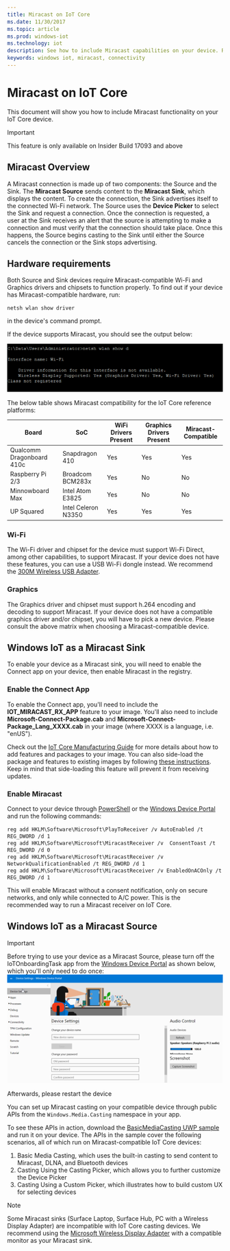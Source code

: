 ```yaml
---
title: Miracast on IoT Core 
ms.date: 11/30/2017
ms.topic: article
ms.prod: windows-iot
ms.technology: iot
description: See how to include Miracast capabilities on your device. Read a Miracast overview, hardware requirements, and how to make Windows IoT a Miracast sink or source.
keywords: windows iot, miracast, connectivity 
---
```

# Miracast on IoT Core

This document will show you how to include Miracast functionality on your IoT Core device.

> [!IMPORTANT]
> This feature is only available on Insider Build 17093 and above

## Miracast Overview

A Miracast connection is made up of two components: the Source and the Sink. The **Miracast Source** sends content to the **Miracast Sink**, which displays the content. To create the connection, the Sink advertises itself to the connected Wi-Fi network. The Source uses the **Device Picker** to select the Sink and request a connection. Once the connection is requested, a user at the Sink receives an alert that the source is attempting to make a connection and must verify that the connection should take place. Once this happens, the Source begins casting to the Sink until either the Source cancels the connection or the Sink stops advertising.

## Hardware requirements

Both Source and Sink devices require Miracast-compatible Wi-Fi and Graphics drivers and chipsets to function properly. To find out if your device has Miracast-compatible hardware, run: 
```
netsh wlan show driver
```
in the device's command prompt.

If the device supports Miracast, you should see the output below:

![Compatible Device Output](../media/Miracast/CompatibleDevice.png)

The below table shows Miracast compatibility for the IoT Core reference platforms:

| Board | SoC | WiFi Drivers Present | Graphics Drivers Present | Miracast-Compatible |
|-------|-----|----------------------|--------------------------|---------------------|
| Qualcomm Dragonboard 410c | Snapdragon 410 | Yes | Yes | Yes |
| Raspberry Pi 2/3 | Broadcom BCM283x | Yes | No | No |
| Minnowboard Max | Intel Atom E3825 | Yes | No | No |
| UP Squared | Intel Celeron N3350 | Yes | Yes | Yes |


### Wi-Fi

The Wi-Fi driver and chipset for the device must support Wi-Fi Direct, among other capabilities, to support Miracast. If your device does not have these features, you can use a USB Wi-Fi dongle instead. We recommend the [300M Wireless USB Adapter](http://a.co/fdhEhV9).

### Graphics

The Graphics driver and chipset must support h.264 encoding and decoding to support Miracast. If your device does not have a compatible graphics driver and/or chipset, you will have to pick a new device. Please consult the above matrix when choosing a Miracast-compatible device.

## Windows IoT as a Miracast Sink

To enable your device as a Miracast sink, you will need to enable the Connect app on your device, then enable Miracast in the registry.

### Enable the Connect App

To enable the Connect app, you'll need to include the **IOT_MIRACAST_RX_APP** feature to your image. 
You'll also need to include  **Microsoft-Connect-Package.cab** and **Microsoft-Connect-Package_Lang_XXXX.cab** in your image (where XXXX is a language, i.e. "enUS"). 

Check out the [IoT Core Manufacturing Guide](/windows-hardware/manufacture/iot/deploy-your-app-with-a-standard-board#update-the-feature-manifest) for more details about how to add features and packages to your image. You can also side-load the package and features to existing images by following [these instructions](/windows/iot-core/build-your-image/createinstallpackage). Keep in mind that side-loading this feature will prevent it from receiving updates.


### Enable Miracast

Connect to your device through [PowerShell](/windows/iot-core/connect-your-device/powershell) or the [Windows Device Portal](/windows/iot-core/manage-your-device/deviceportal) and run the following commands:
```
reg add HKLM\Software\Microsoft\PlayToReceiver /v AutoEnabled /t REG_DWORD /d 1  
reg add HKLM\Software\Microsoft\MiracastReceiver /v  ConsentToast /t REG_DWORD /d 0  
reg add HKLM\Software\Microsoft\MiracastReceiver /v NetworkQualificationEnabled /t REG_DWORD /d 1  
reg add HKLM\Software\Microsoft\MiracastReceiver /v EnabledOnACOnly /t REG_DWORD /d 1  
```
This will enable Miracast without a consent notification, only on secure networks, and only while connected to A/C power. This is the recommended way to run a Miracast receiver on IoT Core.

## Windows IoT as a Miracast Source

> [!IMPORTANT]
> Before trying to use your device as a Miracast Source, please turn off the IoTOnboardingTask app from the [Windows Device Portal](/windows/iot-core/manage-your-device/deviceportal) as shown below, which you'll only need to do once:
> ![Turn off IoTOnboardingTask app](../media/Miracast/IoTOnboardingOff.gif)
>
> Afterwards, please restart the device

You can set up Miracast casting on your compatible device through public APIs from the `Windows.Media.Casting` namespace in your app.

To see these APIs in action, download the [BasicMediaCasting UWP sample](https://github.com/Microsoft/Windows-universal-samples/tree/master/Samples/BasicMediaCasting) and run it on your device. The APIs in the sample cover the following scenarios, all of which run on Miracast-compatible IoT Core devices:
1. Basic Media Casting, which uses the built-in casting to send content to Miracast, DLNA, and Bluetooth devices
2. Casting Using the Casting Picker, which allows you to further customize the Device Picker
3. Casting Using a Custom Picker, which illustrates how to build custom UX for selecting devices

> [!NOTE]
> Some Miracast sinks (Surface Laptop, Surface Hub, PC with a Wireless Display Adapter) are incompatible with IoT Core casting devices. We recommend using the [Microsoft Wireless Display Adapter](https://www.microsoft.com/accessories/en-us/products/adapters/wireless-display-adapter-2/p3q-00001) with a compatible monitor as your Miracast sink.
